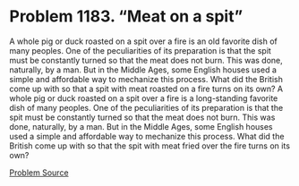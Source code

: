 # Problem 1183. “Meat on a spit”

A whole pig or duck roasted on a spit over a fire is an old favorite dish of many peoples. One of the peculiarities of its preparation is that the spit must be constantly turned so that the meat does not burn. This was done, naturally, by a man. But in the Middle Ages, some English houses used a simple and affordable way to mechanize this process. What did the British come up with so that a spit with meat roasted on a fire turns on its own? A whole pig or duck roasted on a spit over a fire is a long-standing favorite dish of many peoples. One of the peculiarities of its preparation is that the spit must be constantly turned so that the meat does not burn. This was done, naturally, by a man. But in the Middle Ages, some English houses used a simple and affordable way to mechanize this process. What did the British come up with so that the spit with meat fried over the fire turns on its own?

[Problem Source](https://www.trizland.ru/tasks/5634/)